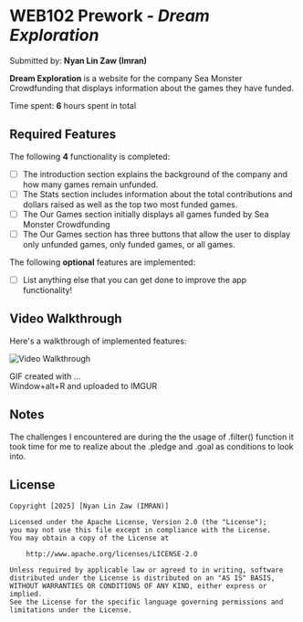 # WEB102 Prework - *Dream Exploration*

Submitted by: **Nyan Lin Zaw (Imran)**

**Dream Exploration** is a website for the company Sea Monster Crowdfunding that displays information about the games they have funded.

Time spent: **6** hours spent in total

## Required Features

The following **4** functionality is completed:

* [ ] The introduction section explains the background of the company and how many games remain unfunded.
* [ ] The Stats section includes information about the total contributions and dollars raised as well as the top two most funded games.
* [ ] The Our Games section initially displays all games funded by Sea Monster Crowdfunding
* [ ] The Our Games section has three buttons that allow the user to display only unfunded games, only funded games, or all games.

The following **optional** features are implemented:

* [ ] List anything else that you can get done to improve the app functionality!

## Video Walkthrough

Here's a walkthrough of implemented features:

<img src='https://imgur.com/gallery/web102-CNYeZbS' title='Video Walkthrough' width='' alt='Video Walkthrough' />

<!-- Replace this with whatever GIF tool you used! -->
GIF created with ...  
Window+alt+R and uploaded to IMGUR

## Notes

The challenges I encountered are during the the usage of .filter() function it took time for me to realize about the .pledge and .goal as conditions to look into.

## License

    Copyright [2025] [Nyan Lin Zaw (IMRAN)]

    Licensed under the Apache License, Version 2.0 (the "License");
    you may not use this file except in compliance with the License.
    You may obtain a copy of the License at

        http://www.apache.org/licenses/LICENSE-2.0

    Unless required by applicable law or agreed to in writing, software
    distributed under the License is distributed on an "AS IS" BASIS,
    WITHOUT WARRANTIES OR CONDITIONS OF ANY KIND, either express or implied.
    See the License for the specific language governing permissions and
    limitations under the License.
